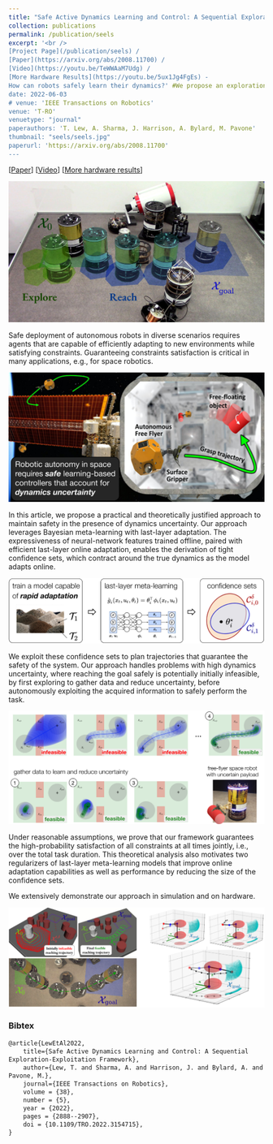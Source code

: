 ```yaml
---
title: "Safe Active Dynamics Learning and Control: A Sequential Exploration-Exploitation Framework"
collection: publications
permalink: /publication/seels
excerpt: '<br />
[Project Page](/publication/seels) / 
[Paper](https://arxiv.org/abs/2008.11700) / 
[Video](https://youtu.be/TeWWAaM7Udg) / 
[More Hardware Results](https://youtu.be/5ux1Jg4FgEs) - 
How can robots safely learn their dynamics?' #We propose an exploration-exploitation framework for safely and actively performing tasks and meta-learning system dynamics.'
date: 2022-06-03
# venue: 'IEEE Transactions on Robotics'
venue: 'T-RO'
venuetype: "journal"
paperauthors: 'T. Lew, A. Sharma, J. Harrison, A. Bylard, M. Pavone'
thumbnail: "seels/seels.jpg"
paperurl: 'https://arxiv.org/abs/2008.11700'
---
```


[[Paper](https://arxiv.org/abs/2008.11700)] [[Video](https://youtu.be/TeWWAaM7Udg)] [[More hardware results](https://youtu.be/5ux1Jg4FgEs)]

![seels overview](/images/seels/seels.jpg)



Safe deployment of autonomous robots in diverse scenarios requires agents that are capable of efficiently adapting to new environments while satisfying constraints. Guaranteeing constraints satisfaction is critical in many applications, e.g., for space robotics.

![seels space](/images/seels/seels_space.jpg)

In this article, we propose a practical and theoretically justified approach to maintain safety in the presence of dynamics uncertainty. Our approach leverages Bayesian meta-learning with last-layer adaptation. The expressiveness of neural-network features trained offline, paired with efficient last-layer online adaptation, enables the derivation of tight confidence sets, which contract around the true dynamics as the model adapts online. 

![seels metalearning](/images/seels/metalearning.png)

We exploit these confidence sets to plan trajectories that guarantee the safety of the system. Our approach handles problems with high dynamics uncertainty, where reaching the goal safely is potentially initially infeasible, by first exploring to gather data and reduce uncertainty, before autonomously exploiting the acquired information to safely perform the task. 

![seels explore exploit](/images/seels/seels_explore_exploit.png)

Under reasonable assumptions, we prove that our framework guarantees the high-probability satisfaction of all constraints at all times jointly, i.e., over the total task duration. This theoretical analysis also motivates two regularizers of last-layer meta-learning models that improve online adaptation capabilities as well as performance by reducing the size of the confidence sets. 

We extensively demonstrate our approach in simulation and on hardware.


![seels exps](/images/seels/seels_exps.png)


<!-- ### Abtract -->

<!-- Safe deployment of autonomous robots in diverse scenarios requires agents that are capable of efficiently adapting to new environments while satisfying constraints. In this article, we propose a practical and theoretically justified approach to maintain safety in the presence of dynamics uncertainty. Our approach leverages Bayesian meta-learning with last-layer adaptation. The expressiveness of neural-network features trained offline, paired with efficient last-layer online adaptation, enables the derivation of tight confidence sets, which contract around the true dynamics as the model adapts online. We exploit these confidence sets to plan trajectories that guarantee the safety of the system. Our approach handles problems with high dynamics uncertainty, where reaching the goal safely is potentially initially infeasible, by first exploring to gather data and reduce uncertainty, before autonomously exploiting the acquired information to safely perform the task. Under reasonable assumptions, we prove that our framework guarantees the high-probability satisfaction of all constraints at all times jointly, i.e., over the total task duration. This theoretical analysis also motivates two regularizers of last-layer meta-learning models that improve online adaptation capabilities as well as performance by reducing the size of the confidence sets. We extensively demonstrate our approach in simulation and on hardware. -->

### Bibtex

	@article{LewEtAl2022,
		title={Safe Active Dynamics Learning and Control: A Sequential Exploration-Exploitation Framework},
		author={Lew, T. and Sharma, A. and Harrison, J. and Bylard, A. and Pavone, M.},
		journal={IEEE Transactions on Robotics},
		volume = {38},
		number = {5},
		year = {2022},
		pages = {2888--2907},
		doi = {10.1109/TRO.2022.3154715},
	}